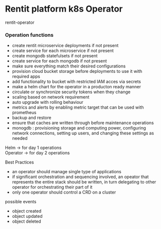 # Rentit platform k8s Operator  

rentit-operator  

### Operation functions  
- create rentit microservice deployments if not present 
- create service for each microservice if not present 
- create mongodb statefulsets if not present 
- create service for each mongodb if not present 
- make sure everything match their desired configurations  
- provision cloud bucket storage before deployments to use it with required apps  
- add functionality to bucket with restricted IAM acces via secrets  
- make a helm chart for the operator in a producton ready manner  
- circulate or synchronize security tokens when they change  
- scaling based on network requirement  
- auto upgrade with rolling behaviour   
- metrics and alerts by enabling metric target that can be used with prometheus  
- backup and restore  
- ensure that caches are written through before maintenance operations  
- monogdb : provisioning storage and computing power, configuring network connections, setting up users, and changing these settings as needed




Helm -> for day 1 operations  
Operator -> for day 2 operations  




Best Practices  
- an operator should manage single type of applications  
- if significant orchestration and sequencing involved, an opeator that represents the entire stack should be written, in turn delegating to other operator for orchestrating their part of it  
- only one operator should control a CRD on a cluster  


possible events  
- object created  
- object updated  
- object deleted  



